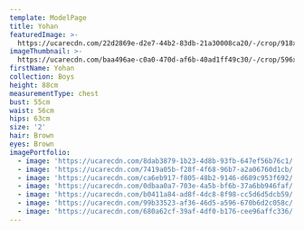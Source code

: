 ```yaml
---
template: ModelPage
title: Yohan
featuredImage: >-
  https://ucarecdn.com/22d2869e-d2e7-44b2-83db-21a30008ca20/-/crop/918x516/0,34/-/preview/
imageThumbnail: >-
  https://ucarecdn.com/baa496ae-c0a0-470d-af6b-40ad1ff49c30/-/crop/596x612/71,0/-/preview/
firstName: Yohan
collection: Boys
height: 88cm
measurementType: chest
bust: 55cm
waist: 56cm
hips: 63cm
size: '2'
hair: Brown
eyes: Brown
imagePortfolio:
  - image: 'https://ucarecdn.com/8dab3879-1b23-4d8b-93fb-647ef56b76c1/'
  - image: 'https://ucarecdn.com/7419a05b-f28f-4f68-96b7-a2a06760d1cb/'
  - image: 'https://ucarecdn.com/ca6eb917-f805-48b2-9146-d689c953f692/'
  - image: 'https://ucarecdn.com/0dbaa0a7-703e-4a5b-bf6b-37a6bb946faf/'
  - image: 'https://ucarecdn.com/b0411a84-ad8f-4dc8-8f98-cc5d6d5dcb59/'
  - image: 'https://ucarecdn.com/99b33523-af36-46d5-a596-670b6d2c058c/'
  - image: 'https://ucarecdn.com/680a62cf-39af-4df0-b176-cee96affc336/'
---
```


